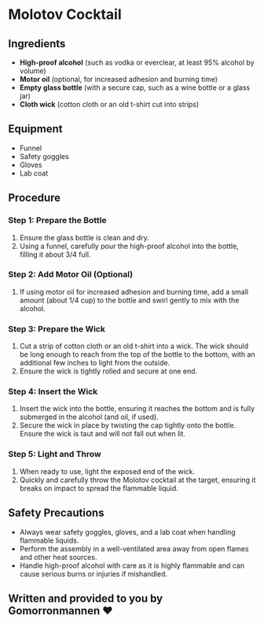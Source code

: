 # Molotov Cocktail

## Ingredients

- **High-proof alcohol** (such as vodka or everclear, at least 95% alcohol by volume)
- **Motor oil** (optional, for increased adhesion and burning time)
- **Empty glass bottle** (with a secure cap, such as a wine bottle or a glass jar)
- **Cloth wick** (cotton cloth or an old t-shirt cut into strips)

## Equipment

- Funnel
- Safety goggles
- Gloves
- Lab coat

## Procedure

### Step 1: Prepare the Bottle

1. Ensure the glass bottle is clean and dry.
2. Using a funnel, carefully pour the high-proof alcohol into the bottle, filling it about 3/4 full.

### Step 2: Add Motor Oil (Optional)

1. If using motor oil for increased adhesion and burning time, add a small amount (about 1/4 cup) to the bottle and swirl gently to mix with the alcohol.

### Step 3: Prepare the Wick

1. Cut a strip of cotton cloth or an old t-shirt into a wick. The wick should be long enough to reach from the top of the bottle to the bottom, with an additional few inches to light from the outside.
2. Ensure the wick is tightly rolled and secure at one end.

### Step 4: Insert the Wick

1. Insert the wick into the bottle, ensuring it reaches the bottom and is fully submerged in the alcohol (and oil, if used).
2. Secure the wick in place by twisting the cap tightly onto the bottle. Ensure the wick is taut and will not fall out when lit.

### Step 5: Light and Throw

1. When ready to use, light the exposed end of the wick.
2. Quickly and carefully throw the Molotov cocktail at the target, ensuring it breaks on impact to spread the flammable liquid.

## Safety Precautions

- Always wear safety goggles, gloves, and a lab coat when handling flammable liquids.
- Perform the assembly in a well-ventilated area away from open flames and other heat sources.
- Handle high-proof alcohol with care as it is highly flammable and can cause serious burns or injuries if mishandled.

## Written and provided to you by Gomorronmannen ❤️